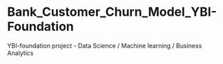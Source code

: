 # Bank_Customer_Churn_Model_YBI-Foundation
YBI-foundation project - Data Science / Machine learning / Business Analytics
